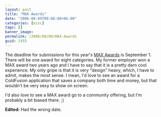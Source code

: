 ```yaml
---
layout: post
title: "MAX Awards"
date: "2006-08-09T09:08:00+06:00"
categories: [misc]
tags: []
banner_image: 
permalink: /2006/08/09/MAX-Awards
guid: 1455
---
```


The deadline for submissions for this year's <a href="http://www.adobe.com/go/cf_awards">MAX Awards</a> is September 1. There will be one award for eight categories. My former employer won a MAX award two years ago and I have to say that it is a pretty darn cool experience. My only gripe is that it is very "design" heavy, which, I have to admit, makes the most sense. I mean, I'd love to see an award for a ColdFusion application that saves a company both time and money, but that wouldn't be very sexy to show on screen. 

I'd also love to see a MAX award go to a community offering, but I'm probably a bit biased there. ;)

<b>Edited:</b> Had the wrong date.